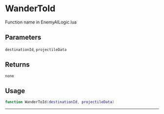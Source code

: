 # WanderToId
Function name in EnemyAILogic.lua
## Parameters
`destinationId`, `projectileData`
## Returns
`none`
## Usage
```lua
function WanderToId(destinationId, projectileData)
```
---
